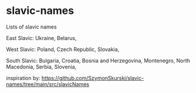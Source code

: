 # slavic-names

Lists of slavic names

East Slavic:
  Ukraine,
  Belarus,
  
West Slavic:
  Poland,
  Czech Republic,
  Slovakia,
  
South Slavic:
  Bulgaria,
  Croatia,
  Bosnia and Herzegovina,
  Montenegro,
  North Macedonia,
  Serbia,
  Slovenia,

inspiration by: https://github.com/SzymonSkurski/slavic-names/tree/main/src/slavicNames
